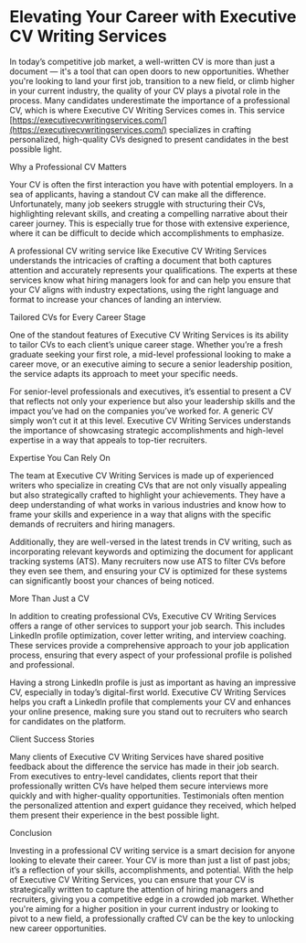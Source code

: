 # Elevating Your Career with Executive CV Writing Services

In today’s competitive job market, a well-written CV is more than just a document — it's a tool that can open doors to new opportunities. Whether you're looking to land your first job, transition to a new field, or climb higher in your current industry, the quality of your CV plays a pivotal role in the process. Many candidates underestimate the importance of a professional CV, which is where Executive CV Writing Services comes in. This service [https://executivecvwritingservices.com/](https://executivecvwritingservices.com/) specializes in crafting personalized, high-quality CVs designed to present candidates in the best possible light.

Why a Professional CV Matters

Your CV is often the first interaction you have with potential employers. In a sea of applicants, having a standout CV can make all the difference. Unfortunately, many job seekers struggle with structuring their CVs, highlighting relevant skills, and creating a compelling narrative about their career journey. This is especially true for those with extensive experience, where it can be difficult to decide which accomplishments to emphasize.

A professional CV writing service like Executive CV Writing Services understands the intricacies of crafting a document that both captures attention and accurately represents your qualifications. The experts at these services know what hiring managers look for and can help you ensure that your CV aligns with industry expectations, using the right language and format to increase your chances of landing an interview.

Tailored CVs for Every Career Stage

One of the standout features of Executive CV Writing Services is its ability to tailor CVs to each client’s unique career stage. Whether you’re a fresh graduate seeking your first role, a mid-level professional looking to make a career move, or an executive aiming to secure a senior leadership position, the service adapts its approach to meet your specific needs.

For senior-level professionals and executives, it’s essential to present a CV that reflects not only your experience but also your leadership skills and the impact you’ve had on the companies you’ve worked for. A generic CV simply won’t cut it at this level. Executive CV Writing Services understands the importance of showcasing strategic accomplishments and high-level expertise in a way that appeals to top-tier recruiters.

Expertise You Can Rely On

The team at Executive CV Writing Services is made up of experienced writers who specialize in creating CVs that are not only visually appealing but also strategically crafted to highlight your achievements. They have a deep understanding of what works in various industries and know how to frame your skills and experience in a way that aligns with the specific demands of recruiters and hiring managers.

Additionally, they are well-versed in the latest trends in CV writing, such as incorporating relevant keywords and optimizing the document for applicant tracking systems (ATS). Many recruiters now use ATS to filter CVs before they even see them, and ensuring your CV is optimized for these systems can significantly boost your chances of being noticed.

More Than Just a CV

In addition to creating professional CVs, Executive CV Writing Services offers a range of other services to support your job search. This includes LinkedIn profile optimization, cover letter writing, and interview coaching. These services provide a comprehensive approach to your job application process, ensuring that every aspect of your professional profile is polished and professional.

Having a strong LinkedIn profile is just as important as having an impressive CV, especially in today’s digital-first world. Executive CV Writing Services helps you craft a LinkedIn profile that complements your CV and enhances your online presence, making sure you stand out to recruiters who search for candidates on the platform.

Client Success Stories

Many clients of Executive CV Writing Services have shared positive feedback about the difference the service has made in their job search. From executives to entry-level candidates, clients report that their professionally written CVs have helped them secure interviews more quickly and with higher-quality opportunities. Testimonials often mention the personalized attention and expert guidance they received, which helped them present their experience in the best possible light.

Conclusion

Investing in a professional CV writing service is a smart decision for anyone looking to elevate their career. Your CV is more than just a list of past jobs; it’s a reflection of your skills, accomplishments, and potential. With the help of Executive CV Writing Services, you can ensure that your CV is strategically written to capture the attention of hiring managers and recruiters, giving you a competitive edge in a crowded job market. Whether you're aiming for a higher position in your current industry or looking to pivot to a new field, a professionally crafted CV can be the key to unlocking new career opportunities.

